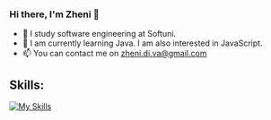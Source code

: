 ### Hi there, I'm Zheni 👋
- 🌱 I study software engineering at Softuni. 
- 🌱 I am currently learning Java. I am also interested in JavaScript.
- 📫 You can contact me on zheni.di.va@gmail.com

## Skills: 
[![My Skills](https://skillicons.dev/icons?i=java,spring,js,html,css,vscode,idea,mysql,regex,github)](https://skillicons.dev)

<!--
**ZheniDimitrova/ZheniDimitrova** is a ✨ _special_ ✨ repository because its `README.md` (this file) appears on your GitHub profile.

Here are some ideas to get you started:

- 🔭 I’m currently working on ...
- 🌱 I’m currently learning ...
- 👯 I’m looking to collaborate on ...
- 🤔 I’m looking for help with ...
- 💬 Ask me about ...
- 📫 How to reach me: ...
- 😄 Pronouns: ...
- ⚡ Fun fact: ...
-->
